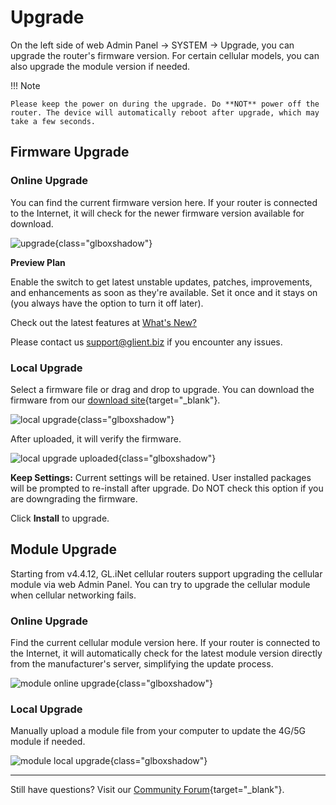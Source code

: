 # Upgrade

On the left side of web Admin Panel -> SYSTEM -> Upgrade, you can upgrade the router's firmware version. For certain cellular models, you can also upgrade the module version if needed.

!!! Note

    Please keep the power on during the upgrade. Do **NOT** power off the router. The device will automatically reboot after upgrade, which may take a few seconds.

## Firmware Upgrade

### Online Upgrade

You can find the current firmware version here. If your router is connected to the Internet, it will check for the newer firmware version available for download.

![upgrade](https://static.gl-inet.com/docs/router/en/4/interface_guide/upgrade/online_upgrade.png){class="glboxshadow"}

**Preview Plan**

Enable the switch to get latest unstable updates, patches, improvements, and enhancements as soon as they're available. Set it once and it stays on (you always have the option to turn it off later).

Check out the latest features at [What's New?](https://www.gl-inet.com/whats-new/)

Please contact us [support@glient.biz](mailto:support@glient.biz) if you encounter any issues.


### Local Upgrade

Select a firmware file or drag and drop to upgrade. You can download the firmware from our [download site](https://dl.gl-inet.com){target="_blank"}.

![local upgrade](https://static.gl-inet.com/docs/router/en/4/interface_guide/upgrade/local_upgrade.png){class="glboxshadow"}

After uploaded, it will verify the firmware.

![local upgrade uploaded](https://static.gl-inet.com/docs/router/en/4/interface_guide/upgrade/local_upgrade_uploaded.png){class="glboxshadow"}

**Keep Settings:** Current settings will be retained. User installed packages will be prompted to re-install after upgrade. Do NOT check this option if you are downgrading the firmware.

Click **Install** to upgrade. 

## Module Upgrade

Starting from v4.4.12, GL.iNet cellular routers support upgrading the cellular module via web Admin Panel. You can try to upgrade the cellular module when cellular networking fails. 

### Online Upgrade

Find the current cellular module version here. If your router is connected to the Internet, it will automatically check for the latest module version directly from the manufacturer's server, simplifying the update process.

![module online upgrade](https://static.gl-inet.com/docs/router/en/4/interface_guide/upgrade/module_online_upgrade.png){class="glboxshadow"}

### Local Upgrade

Manually upload a module file from your computer to update the 4G/5G module if needed.

![module local upgrade](https://static.gl-inet.com/docs/router/en/4/interface_guide/upgrade/module_local_upgrade.png){class="glboxshadow"}

---

Still have questions? Visit our [Community Forum](https://forum.gl-inet.com){target="_blank"}.
